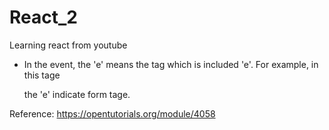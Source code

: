 # React_2
Learning react from youtube

- In the event, the 'e' means the tag which is included 'e'.
For example, in this tage <form onChange = function(e){}></form> the 'e' indicate form tage.












Reference: https://opentutorials.org/module/4058
